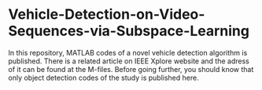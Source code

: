# Vehicle-Detection-on-Video-Sequences-via-Subspace-Learning
In this repository, MATLAB codes of a novel vehicle detection algorithm is published. There is a related article on IEEE Xplore website and the adress of it can be found at the M-files. 
Before going further, you should know that only object detection codes of the study is published here.